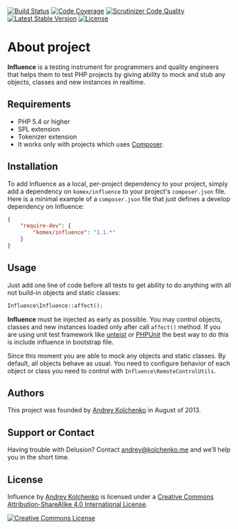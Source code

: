 [![Build Status](https://travis-ci.org/komex/influence.svg?branch=master)](https://travis-ci.org/komex/influence)
[![Code Coverage](https://scrutinizer-ci.com/g/komex/influence/badges/coverage.png?b=master)](https://scrutinizer-ci.com/g/komex/influence/?branch=master)
[![Scrutinizer Code Quality](https://scrutinizer-ci.com/g/komex/influence/badges/quality-score.png?b=master)](https://scrutinizer-ci.com/g/komex/influence/?branch=master)
[![Latest Stable Version](https://poser.pugx.org/komex/influence/v/stable.svg)](https://packagist.org/packages/komex/influence)
[![License](https://poser.pugx.org/komex/influence/license.svg)](https://packagist.org/packages/komex/influence)

About project
========

**Influence** is a testing instrument for programmers and quality engineers that helps them to test PHP projects
by giving ability to mock and stub any objects, classes and new instances in realtime.

## Requirements

* PHP 5.4 or higher
* SPL extension
* Tokenizer extension
* It works only with projects which uses [Composer](http://getcomposer.org/).

## Installation

To add Influence as a local, per-project dependency to your project, simply add a dependency on `komex/influence` to your project's `composer.json` file.
Here is a minimal example of a `composer.json` file that just defines a develop dependency on Influence:

```json
{
    "require-dev": {
        "komex/influence": "1.1.*"
    }
}
```

## Usage

Just add one line of code before all tests to get ability to do anything with all not build-in objects and static classes:

```php
Influence\Influence::affect();
```

**Influence** must be injected as early as possible. You may control objects, classes and new instances loaded only after call ```affect()``` method. If you are using unit test framework like [unteist](https://github.com/komex/unteist) or [PHPUnit](https://phpunit.de/) the best way to do this is include influence in bootstrap file.

Since this moment you are able to mock any objects and static classes. By default, all objects behave as usual. You need to configure behavior of each object or class you need to control with ```Influence\RemoteControlUtils```.

## Authors

This project was founded by [Andrey Kolchenko](https://github.com/komex) in August of 2013.

## Support or Contact

Having trouble with Delusion? Contact andrey@kolchenko.me and we’ll help you in the short time.

## License

<p><span xmlns:dct="http://purl.org/dc/terms/" property="dct:title">Influence</span> by <a xmlns:cc="http://creativecommons.org/ns#" href="https://github.com/komex" property="cc:attributionName" rel="cc:attributionURL">Andrey Kolchenko</a> is licensed under a <a rel="license" href="http://creativecommons.org/licenses/by-sa/4.0/">Creative Commons Attribution-ShareAlike 4.0 International License</a>.</p>
<p><a rel="license" href="http://creativecommons.org/licenses/by-sa/4.0/"><img alt="Creative Commons License" style="border-width:0" src="https://i.creativecommons.org/l/by-sa/4.0/88x31.png" /></a></p>